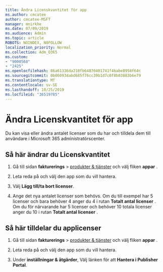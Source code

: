 ```yaml
---
title: Ändra Licenskvantitet för app
ms.author: cmcatee
author: cmcatee-MSFT
manager: mnirkhe
ms.date: 07/09/2019
ms.audience: Admin
ms.topic: article
ROBOTS: NOINDEX, NOFOLLOW
localization_priority: Normal
ms.collection: Adm_O365
ms.custom:
- "9000568"
- "2425"
ms.openlocfilehash: 86a61336da218fb64876401741f4babe8958f64c
ms.sourcegitcommit: 0b06093dabd685f76cc39b1d7c0f8b03883b6e79
ms.translationtype: MT
ms.contentlocale: sv-SE
ms.lasthandoff: 10/25/2019
ms.locfileid: "36519785"
---
```

# <a name="change-app-license-quantity"></a>Ändra Licenskvantitet för app

Du kan visa eller ändra antalet licenser som du har och tilldela dem till användare i Microsoft 365 administratörscenter. 

## <a name="to-change-license-quantity"></a>Så här ändrar du Licenskvantitet

1. Gå till sidan **fakturerings** > [produkter & tjänster](https://go.microsoft.com/fwlink/p/?linkid=842054) och välj fliken **appar** .

2. Leta reda på och välj den app som du vill hantera.  

3. Välj **Lägg till/ta bort licenser**.

4. Ange det nya antalet licenser som behövs. Om du till exempel har 5 licenser och bara behöver 4 anger du 4 i rutan **Totalt antal licenser** . Om du för närvarande har 5 licenser och behöver 10 totala licenser anger du 10 i rutan **Totalt antal licenser** .

## <a name="to-assign-app-licenses"></a>Så här tilldelar du applicenser

1. Gå till sidan **fakturerings** > [produkter & tjänster](https://go.microsoft.com/fwlink/p/?linkid=842054) och välj fliken **appar** .

2. Leta reda på och välj den app som du vill hantera.  

3. Under **inställningar & åtgärder**, Välj länken för att **Hantera i Publisher Portal**.